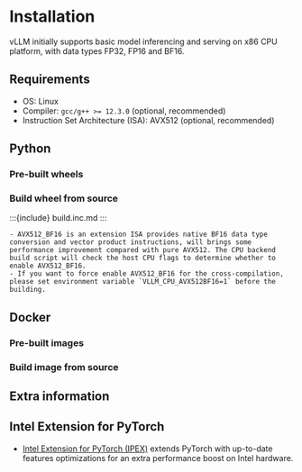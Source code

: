 # Installation

vLLM initially supports basic model inferencing and serving on x86 CPU platform, with data types FP32, FP16 and BF16.

## Requirements

- OS: Linux
- Compiler: `gcc/g++ >= 12.3.0` (optional, recommended)
- Instruction Set Architecture (ISA): AVX512 (optional, recommended)

## Python

### Pre-built wheels

### Build wheel from source

:::{include} build.inc.md
:::

```{note}
- AVX512_BF16 is an extension ISA provides native BF16 data type conversion and vector product instructions, will brings some performance improvement compared with pure AVX512. The CPU backend build script will check the host CPU flags to determine whether to enable AVX512_BF16.
- If you want to force enable AVX512_BF16 for the cross-compilation, please set environment variable `VLLM_CPU_AVX512BF16=1` before the building.
```

## Docker

### Pre-built images

### Build image from source

## Extra information

## Intel Extension for PyTorch

- [Intel Extension for PyTorch (IPEX)](https://github.com/intel/intel-extension-for-pytorch) extends PyTorch with up-to-date features optimizations for an extra performance boost on Intel hardware.
